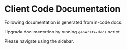 # Client Code Documentation

Following documentation is generated from in-code docs.

Upgrade documentation by running `generate-docs` script.

Please navigate using the sidebar.